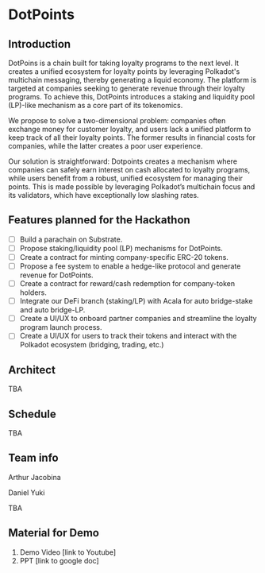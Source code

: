 # DotPoints
## Introduction
DotPoins is a chain built for taking loyalty programs to the next level. It creates a unified ecosystem for loyalty points by leveraging Polkadot's multichain messaging, thereby generating a liquid economy. The platform is targeted at companies seeking to generate revenue through their loyalty programs. To achieve this, DotPoints introduces a staking and liquidity pool (LP)-like mechanism as a core part of its tokenomics. 

We propose to solve a two-dimensional problem: companies often exchange money for customer loyalty, and users lack a unified platform to keep track of all their loyalty points. The former results in financial costs for companies, while the latter creates a poor user experience. 

Our solution is straightforward: Dotpoints creates a mechanism where companies can safely earn interest on cash allocated to loyalty programs, while users benefit from a robust, unified ecosystem for managing their points. This is made possible by leveraging Polkadot’s multichain focus and its validators, which have exceptionally low slashing rates.
## Features planned for the Hackathon
 - [ ] Build a parachain on Substrate.
 - [ ] Propose staking/liquidity pool (LP) mechanisms for DotPoints.
 - [ ] Create a contract for minting company-specific ERC-20 tokens.
 - [ ] Propose a fee system to enable a hedge-like protocol and generate revenue for DotPoints.
 - [ ] Create a contract for reward/cash redemption for company-token holders.
 - [ ] Integrate our DeFi branch (staking/LP) with Acala for auto bridge-stake and auto bridge-LP.
 - [ ] Create a UI/UX to onboard partner companies and streamline the loyalty program launch process.
 - [ ] Create a UI/UX for users to track their tokens and interact with the Polkadot ecosystem (bridging, trading, etc.)
## Architect
TBA
## Schedule
TBA
## Team info
Arthur Jacobina

Daniel Yuki

TBA

## Material for Demo
1. Demo Video [link to Youtube]
2. PPT [link to google doc]
